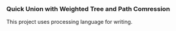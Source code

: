 ### Quick Union with Weighted Tree and Path Comression

This project uses processing language for writing.